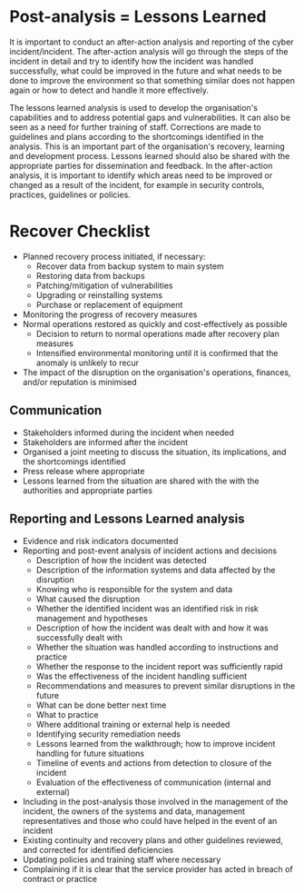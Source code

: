 # Post-analysis = Lessons Learned
It is important to conduct an after-action analysis and reporting of the cyber incident/incident. The after-action analysis will go through the steps of the incident in detail and try to identify how the incident was handled successfully, what could be improved in the future and what needs to be done to improve the environment so that something similar does not happen again or how to detect and handle it more effectively.

The lessons learned analysis is used to develop the organisation's capabilities and to address potential gaps and vulnerabilities. It can also be seen as a need for further training of staff. Corrections are made to guidelines and plans according to the shortcomings identified in the analysis. This is an important part of the organisation's recovery, learning and development process. Lessons learned should also be shared with the appropriate parties for dissemination and feedback. In the after-action analysis, it is important to identify which areas need to be improved or changed as a result of the incident, for example in security controls, practices, guidelines or policies.


# Recover Checklist
* Planned recovery process initiated, if necessary: 
     * Recover data from backup system to main system
     * Restoring data from backups
     * Patching/mitigation of vulnerabilities
     * Upgrading or reinstalling systems
     * Purchase or replacement of equipment
* Monitoring the progress of recovery measures
* Normal operations restored as quickly and cost-effectively as possible
     * Decision to return to normal operations made after recovery plan measures
     * Intensified environmental monitoring until it is confirmed that the anomaly is unlikely to recur
* The impact of the disruption on the organisation's operations, finances, and/or reputation is minimised

## Communication
* Stakeholders informed during the incident when needed
* Stakeholders are informed after the incident
* Organised a joint meeting to discuss the situation, its implications, and the shortcomings identified
* Press release where appropriate
* Lessons learned from the situation are shared with the with the authorities and appropriate parties

## Reporting and Lessons Learned analysis
* Evidence and risk indicators documented
* Reporting and post-event analysis of incident actions and decisions 
     * Description of how the incident was detected
     * Description of the information systems and data affected by the disruption
     * Knowing who is responsible for the system and data
     * What caused the disruption
     * Whether the identified incident was an identified risk in risk management and hypotheses
     * Description of how the incident was dealt with and how it was successfully dealt with
     * Whether the situation was handled according to instructions and practice
     * Whether the response to the incident report was sufficiently rapid
     * Was the effectiveness of the incident handling sufficient
     * Recommendations and measures to prevent similar disruptions in the future
     * What can be done better next time
     * What to practice
     * Where additional training or external help is needed
     * Identifying security remediation needs
     * Lessons learned from the walkthrough; how to improve incident handling for future situations
     * Timeline of events and actions from detection to closure of the incident
     * Evaluation of the effectiveness of communication (internal and external)
* Including in the post-analysis those involved in the management of the incident, the owners of the systems and data, management representatives and those who could have helped in the event of an incident
* Existing continuity and recovery plans and other guidelines reviewed, and corrected for identified deficiencies
* Updating policies and training staff where necessary
* Complaining if it is clear that the service provider has acted in breach of contract or practice

